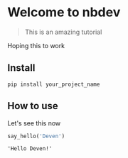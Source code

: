 # Welcome to nbdev
> This is an amazing tutorial


Hoping this to work

## Install

`pip install your_project_name`

## How to use

Let's see this now

```python
say_hello('Deven')
```




    'Hello Deven!'


